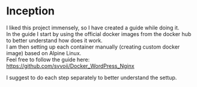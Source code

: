 # Inception

I liked this project immensely, so I have created a guide while doing it.  
In the guide I start by using the official docker images from the docker hub to better understand how does it work.  
I am then setting up each container manually (creating custom docker image) based on Alpine Linux.  
Feel free to follow the guide here:  
https://github.com/svvoii/Docker_WordPress_Nginx
  
I suggest to do each step separately to better understand the settup.  

